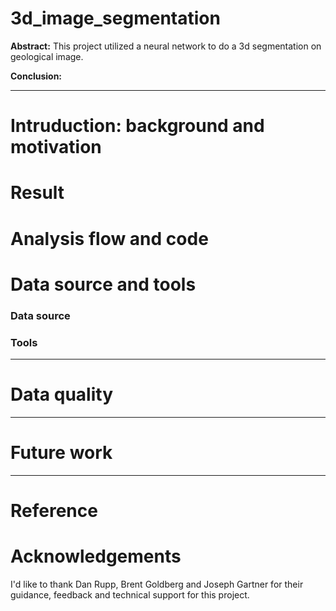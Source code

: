 # 3d_image_segmentation

__Abstract:__
This project utilized a neural network to do a 3d segmentation on geological image.

__Conclusion:__


---
# Intruduction: background and motivation 



# Result


# Analysis flow and code



# Data source and tools

### Data source

### Tools

---
# Data quality  

---
# Future work

---

# Reference


# Acknowledgements 
I'd like to thank Dan Rupp, Brent Goldberg and Joseph Gartner for their guidance, feedback and technical support for this project.





